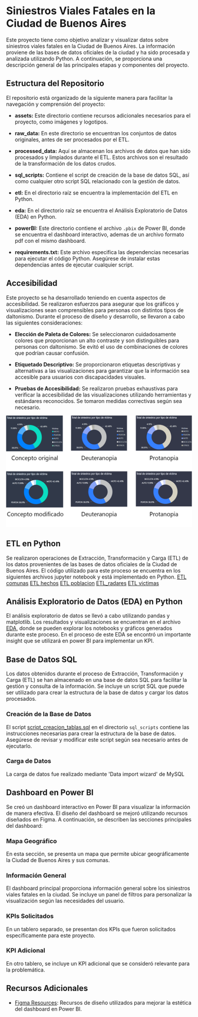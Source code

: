 # Siniestros Viales Fatales en la Ciudad de Buenos Aires

Este proyecto tiene como objetivo analizar y visualizar datos sobre siniestros viales fatales en la Ciudad de Buenos Aires. La información proviene de las bases de datos oficiales de la ciudad y ha sido procesada y analizada utilizando Python. A continuación, se proporciona una descripción general de las principales etapas y componentes del proyecto.

## Estructura del Repositorio

El repositorio está organizado de la siguiente manera para facilitar la navegación y comprensión del proyecto:

- **assets:** Este directorio contiene recursos adicionales necesarios para el proyecto, como imágenes y logotipos.

- **raw_data:** En este directorio se encuentran los conjuntos de datos originales, antes de ser procesados por el ETL.

- **processed_data:** Aquí se almacenan los archivos de datos que han sido procesados y limpiados durante el ETL. Estos archivos son el resultado de la transformación de los datos crudos.

- **sql_scripts:** Contiene el script de creación de la base de datos SQL, así como cualquier otro script SQL relacionado con la gestión de datos.

- **etl:** En el directorio raíz se encuentra la implementación del ETL en Python.

- **eda:** En el directorio raíz se encuentra el Análisis Exploratorio de Datos (EDA) en Python.

- **powerBI:** Este directorio contiene el archivo `.pbix` de Power BI, donde se encuentra el dashboard interactivo, ademas de un archivo formato pdf con el mismo dashboard.

- **requirements.txt:** Este archivo especifica las dependencias necesarias para ejecutar el código Python. Asegúrese de instalar estas dependencias antes de ejecutar cualquier script.

## Accesibilidad

Este proyecto se ha desarrollado teniendo en cuenta aspectos de accesibilidad. Se realizaron esfuerzos para asegurar que los gráficos y visualizaciones sean comprensibles para personas con distintos tipos de daltonismo. Durante el proceso de diseño y desarrollo, se llevaron a cabo las siguientes consideraciones:

- **Elección de Paleta de Colores:**
  Se seleccionaron cuidadosamente colores que proporcionan un alto contraste y son distinguibles para personas con daltonismo. Se evitó el uso de combinaciones de colores que podrían causar confusión.

- **Etiquetado Descriptivo:**
  Se proporcionaron etiquetas descriptivas y alternativas a las visualizaciones para garantizar que la información sea accesible para usuarios con discapacidades visuales.

- **Pruebas de Accesibilidad:**
  Se realizaron pruebas exhaustivas para verificar la accesibilidad de las visualizaciones utilizando herramientas y estándares reconocidos. Se tomaron medidas correctivas según sea necesario.

![prueba daltonismo](assets/README/accesibilidad%20daltonismo.png)



## ETL en Python

Se realizaron operaciones de Extracción, Transformación y Carga (ETL) de los datos provenientes de las bases de datos oficiales de la Ciudad de Buenos Aires. El código utilizado para este proceso se encuentra en los siguientes archivos jupyter notebook y está implementado en Python.
[ETL comunas](ETL_comunas.ipynb)
[ETL hechos](ETL_hechos.ipynb)
[ETL poblacion](ETL_poblacion.ipynb)
[ETL_radares](ETL_radares.ipynb)
[ETL victimas](ETL_victimas.ipynb)

## Análisis Exploratorio de Datos (EDA) en Python

El análisis exploratorio de datos se llevó a cabo utilizando pandas y matplotlib. Los resultados y visualizaciones se encuentran en el archivo [EDA](EDA.ipynb), donde se pueden explorar los notebooks y gráficos generados durante este proceso.
En el proceso de este EDA se encontró un importante insight que se utilizará en power BI para implementar un KPI.
## Base de Datos SQL

Los datos obtenidos durante el proceso de Extracción, Transformación y Carga (ETL) se han almacenado en una base de datos SQL para facilitar la gestión y consulta de la información. Se incluye un script SQL que puede ser utilizado para crear la estructura de la base de datos y cargar los datos procesados.

### Creación de la Base de Datos

El script [script_creacion_tablas.sql](sql_scripts/script_creacion_tablas.sql) en el directorio `sql_scripts` contiene las instrucciones necesarias para crear la estructura de la base de datos. Asegúrese de revisar y modificar este script según sea necesario antes de ejecutarlo.

### Carga de Datos

La carga de datos fue realizado mediante 'Data import wizard' de MySQL


## Dashboard en Power BI

Se creó un dashboard interactivo en Power BI para visualizar la información de manera efectiva. El diseño del dashboard se mejoró utilizando recursos diseñados en Figma. A continuación, se describen las secciones principales del dashboard:

### Mapa Geográfico

En esta sección, se presenta un mapa que permite ubicar geográficamente la Ciudad de Buenos Aires y sus comunas.

### Información General

El dashboard principal proporciona información general sobre los siniestros viales fatales en la ciudad. Se incluye un panel de filtros para personalizar la visualización según las necesidades del usuario.

### KPIs Solicitados

En un tablero separado, se presentan dos KPIs que fueron solicitados específicamente para este proyecto.

### KPI Adicional

En otro tablero, se incluye un KPI adicional que se consideró relevante para la problemática.

## Recursos Adicionales

- [Figma Resources](https://www.figma.com/file/QCDAWpIsRoKirdqrUqHax5/dashboards-Power-BI-siniestros-viales-CABA?type=design&node-id=0-1&mode=design): Recursos de diseño utilizados para mejorar la estética del dashboard en Power BI.
